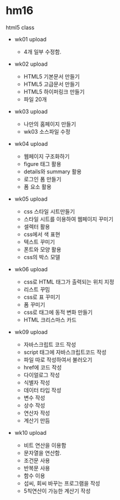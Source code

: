 # hm16
html5 class

- wk01 upload
  - 4개 일부 수정함. 

- wk02 upload
  - HTML5 기본문서 만들기
  - HTML5 고급문서 만들기
  - HTML5 하이퍼링크 만들기
  - 파일 20개 

- wk03 upload
  - 나만의 홈페이지 만들기
  - wk03 소스파일 수정  
  
- wk04 upload
   - 웹페이지 구조화하기
   - figure 태그 활용
   - details와 summary 활용
   - 로그인 폼 만들기
   - 폼 요소 활용 

- wk05 upload
  - css 스타일 시트만들기
  - 스타일 시트를 이용하여 웹페이지 꾸미기
  - 셀렉터 활용
  - css에서 색 표현
  - 텍스트 꾸미기
  - 폰트와 모양 활용
  - css의 박스 모델
  
- wk06 upload
  - css로 HTML 태그가 출력되는 위치 지정
  - 리스트 꾸밈
  - css로 표 꾸미기
  - 폼 꾸미기
  - css로 태그에 동적 변화 만들기
  - HTML 크리스마스 카드 

- wk09 upload
  - 자바스크립트 코드 작성
  - script 태그에 자바스크립트코드 작성
  - 파일 따로 작성하여서 불러오기
  - href에 코드 작성
  - 다이얼로그 작성
  - 식별자 작성
  - 데이터 타입 작성
  - 변수 작성
  - 상수 작성
  - 연산자 작성
  - 계산기 만듬

- wk10 upload
  - 비트 연산을 이용함
  - 문자열을 연산함.
  - 조건문 사용
  - 반복문 사용
  - 함수 이용
  - 섭씨, 회씨 바꾸는 프로그램을 작성
  - 5칙연산이 가능한 계산기 작성
